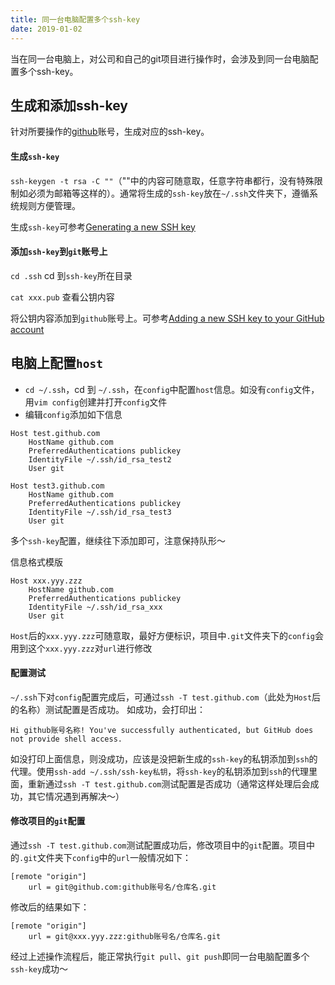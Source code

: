 ```yaml
---
title: 同一台电脑配置多个ssh-key
date: 2019-01-02
---
```

当在同一台电脑上，对公司和自己的git项目进行操作时，会涉及到同一台电脑配置多个ssh-key。

## 生成和添加ssh-key

针对所要操作的[github](https://github.com)账号，生成对应的ssh-key。

#### 生成`ssh-key`

`ssh-keygen -t rsa -C ""`（""中的内容可随意取，任意字符串都行，没有特殊限制如必须为邮箱等这样的）。通常将生成的`ssh-key`放在`~/.ssh`文件夹下，遵循系统规则方便管理。

生成`ssh-key`可参考[Generating a new SSH key](https://help.github.com/articles/generating-a-new-ssh-key-and-adding-it-to-the-ssh-agent/)

#### 添加`ssh-key`到`git`账号上

`cd .ssh` cd 到`ssh-key`所在目录

`cat xxx.pub` 查看公钥内容

将公钥内容添加到`github`账号上。可参考[Adding a new SSH key to your GitHub account](https://help.github.com/articles/adding-a-new-ssh-key-to-your-github-account/)

## 电脑上配置`host`

* `cd ~/.ssh`，cd 到 `~/.ssh`，在`config`中配置`host`信息。如没有`config`文件，用`vim config`创建并打开`config`文件
* 编辑`config`添加如下信息

```
Host test.github.com
    HostName github.com
    PreferredAuthentications publickey
    IdentityFile ~/.ssh/id_rsa_test2
    User git

Host test3.github.com
    HostName github.com
    PreferredAuthentications publickey
    IdentityFile ~/.ssh/id_rsa_test3
    User git
```

多个`ssh-key`配置，继续往下添加即可，注意保持队形～

信息格式模版

```
Host xxx.yyy.zzz
    HostName github.com
    PreferredAuthentications publickey
    IdentityFile ~/.ssh/id_rsa_xxx
    User git
```

`Host`后的`xxx.yyy.zzz`可随意取，最好方便标识，项目中`.git`文件夹下的`config`会用到这个`xxx.yyy.zzz`对`url`进行修改

#### 配置测试

`~/.ssh`下对`config`配置完成后，可通过`ssh -T test.github.com`（此处为`Host`后的名称）测试配置是否成功。
如成功，会打印出：

```
Hi github账号名称! You've successfully authenticated, but GitHub does not provide shell access.
```

如没打印上面信息，则没成功，应该是没把新生成的`ssh-key`的私钥添加到`ssh`的代理。使用`ssh-add ~/.ssh/ssh-key私钥`，将`ssh-key`的私钥添加到`ssh`的代理里面，重新通过`ssh -T test.github.com`测试配置是否成功（通常这样处理后会成功，其它情况遇到再解决～）

#### 修改项目的`git`配置

通过`ssh -T test.github.com`测试配置成功后，修改项目中的`git`配置。项目中的`.git`文件夹下`config`中的`url`一般情况如下：

```
[remote "origin"]
    url = git@github.com:github账号名/仓库名.git
```

修改后的结果如下：

```
[remote "origin"]
    url = git@xxx.yyy.zzz:github账号名/仓库名.git
```

经过上述操作流程后，能正常执行`git pull`、`git push`即同一台电脑配置多个`ssh-key`成功～